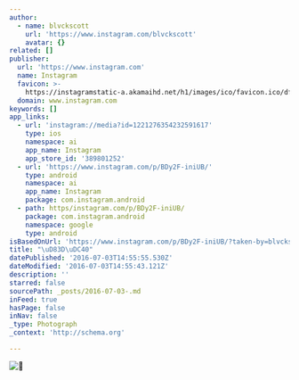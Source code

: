 ```yaml
---
author:
  - name: blvckscott
    url: 'https://www.instagram.com/blvckscott'
    avatar: {}
related: []
publisher:
  url: 'https://www.instagram.com'
  name: Instagram
  favicon: >-
    https://instagramstatic-a.akamaihd.net/h1/images/ico/favicon.ico/dfa85bb1fd63.ico
  domain: www.instagram.com
keywords: []
app_links:
  - url: 'instagram://media?id=1221276354232591617'
    type: ios
    namespace: ai
    app_name: Instagram
    app_store_id: '389801252'
  - url: 'https://www.instagram.com/p/BDy2F-iniUB/'
    type: android
    namespace: ai
    app_name: Instagram
    package: com.instagram.android
  - path: https/instagram.com/p/BDy2F-iniUB/
    package: com.instagram.android
    namespace: google
    type: android
isBasedOnUrl: 'https://www.instagram.com/p/BDy2F-iniUB/?taken-by=blvckscott'
title: "\uD83D\uDC40"
datePublished: '2016-07-03T14:55:55.530Z'
dateModified: '2016-07-03T14:55:43.121Z'
description: ''
starred: false
sourcePath: _posts/2016-07-03-.md
inFeed: true
hasPage: false
inNav: false
_type: Photograph
_context: 'http://schema.org'

---
```

![](https://scontent.cdninstagram.com/t51.2885-15/sh0.08/e35/p640x640/12965922_482482801949769_2064383193_n.jpg?ig_cache_key=MTIyMTI3NjM1NDIzMjU5MTYxNw%3D%3D.2)